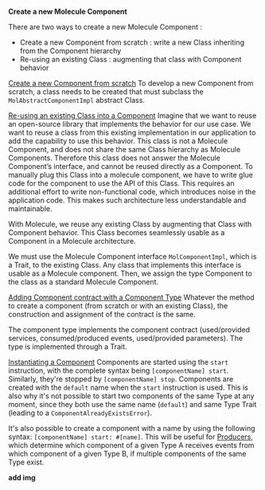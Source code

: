 **Create a new Molecule Component**

There are two ways to create a new Molecule Component :
- Create a new Component from scratch : write a new Class inheriting from the Component hierarchy
- Re-using an existing Class : augmenting that class with Component behavior

[Create a new Component from scratch](https://github.com/OpenSmock/Molecule/wiki/Tutorial-:-Create-a-new-Molecule-Component#create-a-new-component-from-scratch)
To develop a new Component from scratch, a class needs to be created that must subclass the `MolAbstractComponentImpl` abstract Class.

[Re-using an existing Class into a Component](https://github.com/OpenSmock/Molecule/wiki/Tutorial-:-Create-a-new-Molecule-Component#re-using-an-existing-class-into-a-component)
Imagine that we want to reuse an open-source library that implements the behavior for our use case. We want to reuse a class from this existing implementation in our application to add the capability to use this behavior. This class is not a Molecule Component, and does not share the same Class hierarchy as Molecule Components. Therefore this class does not answer the Molecule Component’s interface, and cannot be reused directly as a Component. To manually plug this Class into a molecule component, we have to write glue code for the component to use the API of this Class. This requires an additional effort to write non-functional code, which introduces noise in the application code. This makes such architecture less understandable and maintainable.

With Molecule, we reuse any existing Class by augmenting that Class with Component behavior. This Class becomes seamlessly usable as a Component in a Molecule architecture.

We must use the Molecule Component interface `MolComponentImpl`, which is a Trait, to the existing Class. Any class that implements this interface is usable as a Molecule component. Then, we assign the type Component to the class as a standard Molecule Component.

[Adding Component contract with a Component Type](https://github.com/OpenSmock/Molecule/wiki/Tutorial-:-Create-a-new-Molecule-Component#adding-component-contract-with-a-component-type)
Whatever the method to create a component (from scratch or with an existing Class), the construction and assignment of the contract is the same.

The component type implements the component contract (used/provided services, consumed/produced events, used/provided parameters). The type is implemented through a Trait.

[Instantiating a Component](https://github.com/OpenSmock/Molecule/wiki/Tutorial-:-Create-a-new-Molecule-Component#instantiating-a-component)
Components are started using the `start` instruction, with the complete syntax being `[componentName] start`.
Similarly, they're stopped by `[componentName] stop`.
Components are created with the `default` name when the `start` instruction is used.
This is also why it's not possible to start two components of the same Type at any moment, since they both use the same name (`default`) and same Type Trait (leading to a `ComponentAlreadyExistsError`).

It's also possible to create a component with a name by using the following syntax: `[componentName] start: #[name]`.
This will be useful for [Producers](), which determine which component of a given Type A receives events from which component of a given Type B, if multiple components of the same Type exist.

**add img**
